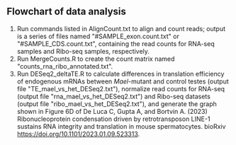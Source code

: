 ## Flowchart of data analysis

1) Run commands listed in AlignCount.txt to align and count reads; output is a series of files named "#SAMPLE_exon.count.txt" or "#SAMPLE_CDS.count.txt", containing the read counts for RNA-seq samples and Ribo-seq samples, respectively.
2) Run MergeCounts.R to create the count matrix named "counts_rna_ribo_annotated.txt".
3) Run DESeq2_deltaTE.R to calculate differences in translation efficiency of endogenous mRNAs between *Mael*-mutant and control testes (output file "TE_mael_vs_het_DESeq2.txt"), normalize read counts for RNA-seq (output file "rna_mael_vs_het_DESeq2.txt") and Ribo-seq datasets (output file "ribo_mael_vs_het_DESeq2.txt"), and generate the graph shown in Figure 6D of De Luca C, Gupta A, and Bortvin A. (2023) Ribonucleoprotein condensation driven by retrotransposon LINE-1 sustains RNA integrity and translation in mouse spermatocytes. bioRxiv https://doi.org/10.1101/2023.01.09.523313.
